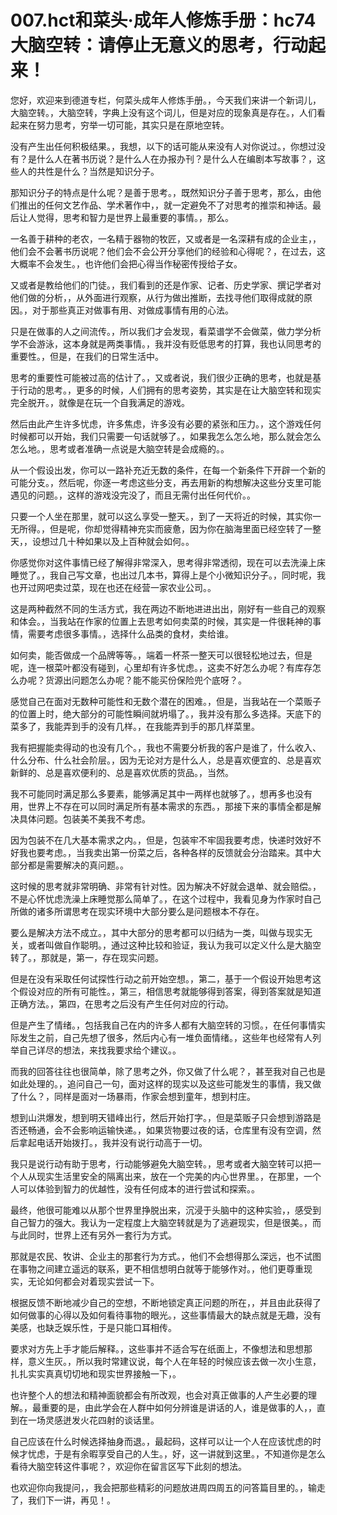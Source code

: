 # 007.hct和菜头·成年人修炼手册：hc74 大脑空转：请停止无意义的思考，行动起来！

您好，欢迎来到德道专栏，何菜头成年人修炼手册。，今天我们来讲一个新词儿，大脑空转。，大脑空转，字典上没有这个词儿，但是对应的现象真是存在。，人们看起来在努力思考，穷举一切可能，其实只是在原地空转。

没有产生出任何积极结果。，我想，以下的话可能从来没有人对你说过。，你想过没有？是什么人在著书历说？是什么人在办报办刊？是什么人在编剧本写故事？，这些人的共性是什么？当然是知识分子。

那知识分子的特点是什么呢？是善于思考。，既然知识分子善于思考，那么，由他们推出的任何文艺作品、学术著作中，，就一定避免不了对思考的推崇和神话。最后让人觉得，思考和智力是世界上最重要的事情。，那么。

一名善于耕种的老农，一名精于器物的牧匠，又或者是一名深耕有成的企业主，，他们会不会著书历说呢？他们会不会公开分享他们的经验和心得呢？，在过去，这大概率不会发生。，也许他们会把心得当作秘密传授给子女。

又或者是教给他们的门徒。，我们看到的还是作家、记者、历史学家、撰记学者对他们做的分析，，从外面进行观察，从行为做出推断，去找寻他们取得成就的原因。，对于那些真正对做事有用、对做成事情有用的心法。

只是在做事的人之间流传。，所以我们才会发现，看菜谱学不会做菜，做力学分析学不会游泳，这本身就是两类事情。，我并没有贬低思考的打算，我也认同思考的重要性。，但是，在我们的日常生活中。

思考的重要性可能被过高的估计了。，又或者说，我们很少正确的思考，也就是基于行动的思考。，更多的时候，人们拥有的思考姿势，其实是在让大脑空转和现实完全脱开。，就像是在玩一个自我满足的游戏。

然后由此产生许多忧虑，许多焦虑，许多没有必要的紧张和压力。，这个游戏任何时候都可以开始，我们只需要一句话就够了。，如果我怎么怎么地，那么就会怎么怎么地。，思考或者准确一点说是大脑空转是会成瘾的。。

从一个假设出发，你可以一路补充近无数的条件，在每一个新条件下开辟一个新的可能分支。，然后呢，你逐一考虑这些分支，再去用新的构想解决这些分支里可能遇见的问题。，这样的游戏没完没了，而且无需付出任何代价。。

只要一个人坐在那里，就可以这么享受一整天。，到了一天将近的时候，其实你一无所得。，但是呢，你却觉得精神充实而疲惫，因为你在脑海里面已经空转了一整天，，设想过几十种如果以及上百种就会如何。。

你感觉你对这件事情已经了解得非常深入，思考得非常透彻，现在可以去洗澡上床睡觉了。，我自己写文章，也出过几本书，算得上是个小微知识分子。，同时呢，我也开过网吧卖过菜，现在也还在经营一家农业公司。。

这是两种截然不同的生活方式，我在两边不断地进进出出，刚好有一些自己的观察和体会。，当我站在作家的位置上去思考如何卖菜的时候，其实是一件很耗神的事情，需要考虑很多事情。，选择什么品类的食材，卖给谁。

如何卖，能否做成一个品牌等等。，端着一杯茶一整天可以很轻松地过去，但是呢，连一根菜叶都没有碰到，心里却有许多忧虑。，这卖不好怎么办呢？有库存怎么办呢？货源出问题怎么办呢？能不能买份保险兜个底呀？。

感觉自己在面对无数种可能性和无数个潜在的困难。，但是，当我站在一个菜贩子的位置上时，绝大部分的可能性瞬间就坍塌了。，我并没有那么多选择。天底下的菜多了，我能弄到手的没有几样。，在我能弄到手的那几样菜里。

我有把握能卖得动的也没有几个。，我也不需要分析我的客户是谁了，什么收入、什么分布、什么社会阶层。，因为无论对方是什么人，总是喜欢便宜的、总是喜欢新鲜的、总是喜欢便利的、总是喜欢优质的货品。，当然。

我不可能同时满足那么多要素，能够满足其中一两样也就够了。，想再多也没有用，世界上不存在可以同时满足所有基本需求的东西。，那接下来的事情全都是解决具体问题。包装美不美我不考虑。

因为包装不在几大基本需求之内。，但是，包装牢不牢固我要考虑，快递时效好不好我也要考虑。，当我卖出第一份菜之后，各种各样的反馈就会分治踏来。其中大部分都是需要解决的真问题。。

这时候的思考就非常明确、非常有针对性。因为解决不好就会退单、就会赔偿。，不是心怀忧虑洗澡上床睡觉那么简单了。，在这个过程中，我看见身为作家时自己所做的诸多所谓思考在现实环境中大部分要么是问题根本不存在。

要么是解决方法不成立。，其中大部分的思考都可以归结为一类，叫做与现实无关，或者叫做自作聪明。，通过这种比较和验证，我认为我可以定义什么是大脑空转了。，那就是，第一，存在现实问题。

但是在没有采取任何试探性行动之前开始空想。，第二，基于一个假设开始思考这个假设对应的所有可能性。，第三，相信思考就能够得到答案，得到答案就是知道正确方法。，第四，在思考之后没有产生任何对应的行动。

但是产生了情绪。，包括我自己在内的许多人都有大脑空转的习惯。，在任何事情实际发生之前，自己先想了很多，然后内心有一堆负面情绪。，这些年也经常有人列举自己详尽的想法，来找我要求给个建议。。

而我的回答往往也很简单，除了思考之外，你又做了什么呢？，甚至我对自己也是如此处理的。，追问自己一句，面对这样的现实以及这些可能发生的事情，我又做了什么？，同样是面对一场暴雨，作家会想到童年，想到村庄。

想到山洪爆发，想到明天错峰出行，然后开始打字。，但是菜贩子只会想到游路是否还畅通，会不会影响运输快递。，如果货物要过夜的话，仓库里有没有空调，然后拿起电话开始拨打。，我并没有说行动高于一切。

我只是说行动有助于思考，行动能够避免大脑空转。，思考或者大脑空转可以把一个人从现实生活里安全的隔离出来，放在一个完美的内心世界里。，在那里，一个人可以体验到智力的优越性，没有任何成本的进行尝试和探索。。

最终，他很可能难以从那个世界里挣脱出来，沉浸于头脑中的这种实验，，感受到自己智力的强大。我认为一定程度上大脑空转就是为了逃避现实，但是很美。，而与此同时，世界上还有另外一套行为方式。

那就是农民、牧讲、企业主的那套行为方式。，他们不会想得那么深远，也不试图在事物之间建立遥远的联系，更不相信想明白就等于能够作对。，他们更尊重现实，无论如何都会对着现实尝试一下。

根据反馈不断地减少自己的空想，不断地锁定真正问题的所在，，并且由此获得了如何做事的心得以及如何看待事物的眼光。，这些事情最大的缺点就是无趣，没有美感，也缺乏娱乐性，于是只能口耳相传。

要求对方先上手才能后解释。，这些事并不适合写在纸面上，不像想法和思想那样，意义生灰。，所以我时常建议说，每个人在年轻的时候应该去做一次小生意，扎扎实实真真切切地和现实世界接触一下，。

也许整个人的想法和精神面貌都会有所改观，也会对真正做事的人产生必要的理解。，最重要的是，由此学会在人群中如何分辨谁是讲话的人，谁是做事的人，，直到在一场灵感迸发火花四射的谈话里。

自己应该在什么时候选择抽身而退。，最起码，这样可以让一个人在应该忧虑的时候才忧虑，于是有余暇享受自己的人生。，好，这一讲就到这里。，不知道你是怎么看待大脑空转这件事呢？，欢迎你在留言区写下此刻的想法。

也欢迎你向我提问，，我会把那些精彩的问题放进周四周五的问答篇目里的。，输走了，我们下一讲，再见！。